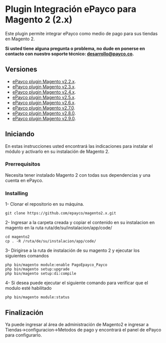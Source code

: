 # Plugin Integración ePayco para Magento 2 (2.x)

Este plugin permite integrar ePayco como medio de pago para sus tiendas en Magento 2.

**Si usted tiene alguna pregunta o problema, no dude en ponerse en contacto con nuestro soporte técnico: desarrollo@payco.co.**

## Versiones
* [ePayco plugin Magento v2.2.x](https://github.com/epayco/magento2.x/releases/tag/v2.2).
* [ePayco plugin Magento v2.3.x](https://github.com/epayco/magento2.x/releases/tag/v2.3).
* [ePayco plugin Magento v2.4.x](https://github.com/epayco/Plugin_ePayco_Magento-2/releases/tag/v2.4).
* [ePayco plugin Magento v2.5.x](https://github.com/epayco/Plugin_ePayco_Magento-2/releases/tag/v2.5.0).
* [ePayco plugin Magento v2.6.x](https://github.com/epayco/Plugin_ePayco_Magento-2/releases/tag/v2.6).
* [ePayco plugin Magento v2.7.0](https://github.com/epayco/Plugin_ePayco_Magento-2/releases/tag/v2.7).
* [ePayco plugin Magento v2.8.0](https://github.com/epayco/Plugin_ePayco_Magento-2/releases/tag/v2.8).
* [ePayco plugin Magento v2.9.0](https://github.com/epayco/Plugin_ePayco_Magento-2/releases/tag/v2.9).
## Iniciando

En estas instrucciones usted encontrará las indicaciones para instalar el módulo y activarlo en su instalación de Magento 2.

### Prerrequisitos

Necesita tener instalado Magento 2 con todas sus dependencias y una cuenta en ePayco.


### Installing


1- Clonar el repositorio en su máquina.

```
git clone https://github.com/epayco/magento2.x.git
```
2- Ingresar a la carpeta creada y copiar el contenido en su instalacion en magento en la ruta ruta/de/su/instalacion/app/code/
```
cd magento2
cp . -R /ruta/de/su/instalacion/app/code/
```
3- Dirigirse a la ruta de instalación de su magento 2 y ejecutar los siguientes comandos
```
php bin/magento module:enable PagoEpayco_Payco
php bin/magento setup:upgrade
php bin/magento setup:di:compile
```
4- Si desea puede ejecutar el siguiente comando para verificar que el modulo esté habilitado
```
php bin/magento module:status
```

## Finalización

Ya puede ingresar al área de administración de Magento2 e ingresar a Tiendas->configuracion->Metodos de pago
y encontrará el panel de ePayco para configurarlo.



